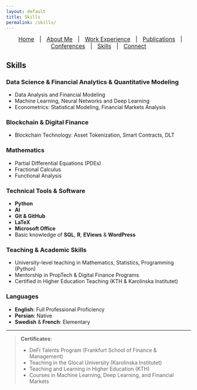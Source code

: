 ```yaml
---
layout: default
title: Skills
permalink: /skills/
---
```


<nav style="text-align:center; font-size: 1.1em; margin-bottom: 20px;">
  <a href="/" style="margin: 0 10px;">Home</a> |
  <a href="/about" style="margin: 0 10px;">About Me</a> |
  <a href="/work" style="margin: 0 10px;">Work Experience</a> |
  <a href="/publications" style="margin: 0 10px;">Publications</a> |
  <a href="/talks" style="margin: 0 10px;">Conferences</a> |
  <a href="/skills" style="margin: 0 10px;">Skills</a> |
  <a href="/contact" style="margin: 0 10px;">Connect</a>
</nav>

## Skills

### Data Science & Financial Analytics & Quantitative Modeling
- Data Analysis and Financial Modeling
- Machine Learning, Neural Networks and Deep Learning
- Econometrics: Statistical Modeling, Financial Markets Analysis

### Blockchain & Digital Finance
- Blockchain Technology: Asset Tokenization, Smart Contracts, DLT

### Mathematics 
- Partial Differential Equations (PDEs)
- Fractional Calculus
- Functional Analysis

### Technical Tools & Software
- **Python**
- **AI**
- **Git & GitHub**
- **LaTeX**
- **Microsoft Office**
- Basic knowledge of **SQL**, **R**, **EViews** & **WordPress** 

### Teaching & Academic Skills
- University-level teaching in Mathematics, Statistics, Programming (Python)
- Mentorship in PropTech & Digital Finance Programs
- Certified in Higher Education Teaching (KTH & Karolinska Institutet)

### Languages
- **English**: Full Professional Proficiency
- **Persian**: Native
- **Swedish** & **French**: Elementary

---

> **Certificates**:  
> - DeFi Talents Program (Frankfurt School of Finance & Management)  
> - Teaching in the Glocal University (Karolinska Institutet)  
> - Teaching and Learning in Higher Education (KTH)  
> - Courses in Machine Learning, Deep Learning, and Financial Markets  
